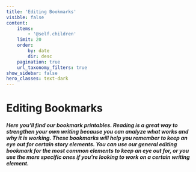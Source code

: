 ```yaml
---
title: 'Editing Bookmarks'
visible: false
content:
    items:
        - '@self.children'
    limit: 20
    order:
        by: date
        dir: desc
    pagination: true
    url_taxonomy_filters: true
show_sidebar: false
hero_classes: text-dark
---
```


# Editing Bookmarks

##### Here you'll find our bookmark printables. Reading is a great way to strengthen your own writing because you can analyze what works and why it is working. These bookmarks will help you remember to keep an eye out for certain story elements. You can use our general editing bookmark for the most common elements to keep an eye out for, or you use the more specific ones if you're looking to work on a certain writing element. 